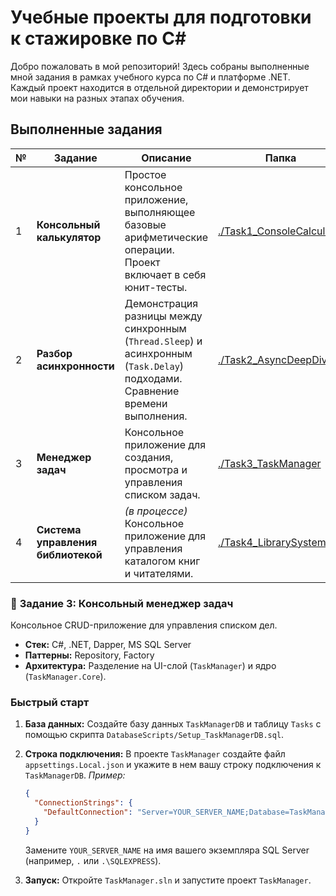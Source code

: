 # Учебные проекты для подготовки к стажировке по C#

Добро пожаловать в мой репозиторий! Здесь собраны выполненные мной задания в рамках учебного курса по C# и платформе .NET. Каждый проект находится в отдельной директории и демонстрирует мои навыки на разных этапах обучения.

## Выполненные задания

| № | Задание | Описание | Папка |
|---|---|---|---|
| 1 | **Консольный калькулятор** | Простое консольное приложение, выполняющее базовые арифметические операции. Проект включает в себя юнит-тесты. | [./Task1_ConsoleCalculator](./Task1_ConsoleCalculator) |
| 2 | **Разбор асинхронности** | Демонстрация разницы между синхронным (`Thread.Sleep`) и асинхронным (`Task.Delay`) подходами. Сравнение времени выполнения. | [./Task2_AsyncDeepDive](./Task2_AsyncDeepDive) |
| 3 | **Менеджер задач** | Консольное приложение для создания, просмотра и управления списком задач. | [./Task3_TaskManager](./Task3_TaskManager) |
| 4 | **Система управления библиотекой** | *(в процессе)* Консольное приложение для управления каталогом книг и читателями. | [./Task4_LibrarySystem](./Task4_LibrarySystem) |

### 🚀 **Задание 3: Консольный менеджер задач**

Консольное CRUD-приложение для управления списком дел.

*   **Стек:** C#, .NET, Dapper, MS SQL Server
*   **Паттерны:** Repository, Factory
*   **Архитектура:** Разделение на UI-слой (`TaskManager`) и ядро (`TaskManager.Core`).

### Быстрый старт

1.  **База данных:** Создайте базу данных `TaskManagerDB` и таблицу `Tasks` с помощью скрипта `DatabaseScripts/Setup_TaskManagerDB.sql`.

2.  **Строка подключения:** В проекте `TaskManager` создайте файл `appsettings.Local.json` и укажите в нем вашу строку подключения к `TaskManagerDB`.
    *Пример:*
    ```json
    {
      "ConnectionStrings": {
        "DefaultConnection": "Server=YOUR_SERVER_NAME;Database=TaskManagerDB;Trusted_Connection=True;TrustServerCertificate=True;"
      }
    }
    ```
    Замените `YOUR_SERVER_NAME` на имя вашего экземпляра SQL Server (например, `.` или `.\SQLEXPRESS`).

3.  **Запуск:** Откройте `TaskManager.sln` и запустите проект `TaskManager`.